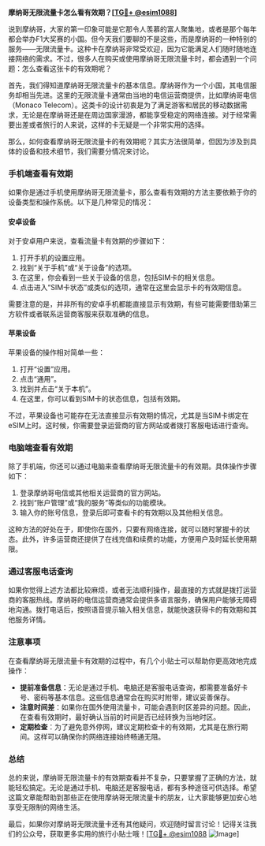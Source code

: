 **摩纳哥无限流量卡怎么看有效期？[[TG💪+ @esim1088](https://t.me/s/esim1088)]**

说到摩纳哥，大家的第一印象可能是它那令人羡慕的富人聚集地，或者是那个每年都会举办F1大奖赛的小国。但今天我们要聊的不是这些，而是摩纳哥的一种特别的服务——无限流量卡。这种卡在摩纳哥非常受欢迎，因为它能满足人们随时随地连接网络的需求。不过，很多人在购买或使用摩纳哥无限流量卡时，都会遇到一个问题：怎么查看这张卡的有效期呢？

首先，我们得知道摩纳哥无限流量卡的基本信息。摩纳哥作为一个小国，其电信服务却相当先进。这里的无限流量卡通常由当地的电信运营商提供，比如摩纳哥电信（Monaco Telecom）。这类卡的设计初衷是为了满足游客和居民的移动数据需求，无论是在摩纳哥还是在周边国家漫游，都能享受稳定的网络连接。对于经常需要出差或者旅行的人来说，这样的卡无疑是一个非常实用的选择。

那么，如何查看摩纳哥无限流量卡的有效期呢？其实方法很简单，但因为涉及到具体的设备和技术细节，我们需要分情况来讨论。

### **手机端查看有效期**

如果你是通过手机使用摩纳哥无限流量卡，那么查看有效期的方法主要依赖于你的设备类型和操作系统。以下是几种常见的情况：

#### **安卓设备**
对于安卓用户来说，查看流量卡有效期的步骤如下：
1. 打开手机的设置应用。
2. 找到“关于手机”或“关于设备”的选项。
3. 在这里，你会看到一些关于设备的信息，包括SIM卡的相关信息。
4. 点击进入“SIM卡状态”或类似的选项，通常在这里会显示卡的有效期信息。

需要注意的是，并非所有的安卓手机都能直接显示有效期，有些可能需要借助第三方软件或者联系运营商客服来获取准确的信息。

#### **苹果设备**
苹果设备的操作相对简单一些：
1. 打开“设置”应用。
2. 点击“通用”。
3. 找到并点击“关于本机”。
4. 在这里，你可以看到SIM卡的状态信息，包括有效期。

不过，苹果设备也可能存在无法直接显示有效期的情况，尤其是当SIM卡绑定在eSIM上时。这时候，你需要登录运营商的官方网站或者拨打客服电话进行查询。

### **电脑端查看有效期**

除了手机端，你还可以通过电脑来查看摩纳哥无限流量卡的有效期。具体操作步骤如下：
1. 登录摩纳哥电信或其他相关运营商的官方网站。
2. 找到“账户管理”或“我的服务”等类似的功能模块。
3. 输入你的账号信息，登录后即可查看卡的有效期以及其他相关信息。

这种方法的好处在于，即使你在国外，只要有网络连接，就可以随时掌握卡的状态。此外，许多运营商还提供了在线充值和续费的功能，方便用户及时延长使用期限。

### **通过客服电话查询**

如果你觉得上述方法都比较麻烦，或者无法顺利操作，最直接的方式就是拨打运营商的客服热线。摩纳哥的电信运营商通常会提供多语言服务，确保用户能够无障碍地沟通。拨打电话后，按照语音提示输入相关信息，就能快速获得卡的有效期和其他服务详情。

### **注意事项**

在查看摩纳哥无限流量卡有效期的过程中，有几个小贴士可以帮助你更高效地完成操作：
- **提前准备信息**：无论是通过手机、电脑还是客服电话查询，都需要准备好卡号、密码等基本信息。这些信息通常会在购买时附带，建议妥善保存。
- **注意时间差**：如果你在国外使用流量卡，可能会遇到时区差异的问题。因此，在查看有效期时，最好确认当前的时间是否已经转换为当地时区。
- **定期检查**：为了避免意外停网，建议定期检查卡的有效期，尤其是在旅行期间。这样可以确保你的网络连接始终畅通无阻。

### **总结**

总的来说，摩纳哥无限流量卡的有效期查看并不复杂，只要掌握了正确的方法，就能轻松搞定。无论是通过手机、电脑还是客服电话，都有多种途径可供选择。希望这篇文章能帮助到那些正在使用摩纳哥无限流量卡的朋友，让大家能够更加安心地享受无限制的网络生活。

最后，如果你对摩纳哥无限流量卡还有其他疑问，欢迎随时留言讨论！记得关注我们的公众号，获取更多实用的旅行小贴士哦！[[TG💪+ @esim1088](https://t.me/s/esim1088) ![Image](https://i.postimg.cc/4NQfJmqS/Snipaste-2025-05-13-00-14-12.png)]